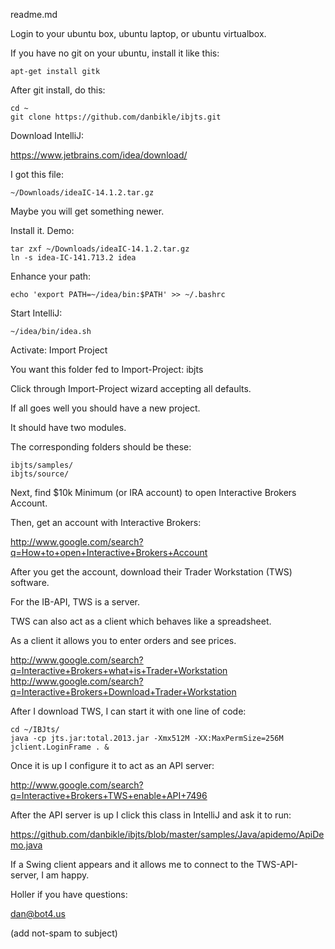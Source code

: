 readme.md

Login to your ubuntu box, ubuntu laptop, or ubuntu virtualbox.

If you have no git on your ubuntu, install it like this:

```
apt-get install gitk
```

After git install, do this:

```
cd ~
git clone https://github.com/danbikle/ibjts.git
```

Download IntelliJ:

https://www.jetbrains.com/idea/download/


I got this file:

```
~/Downloads/ideaIC-14.1.2.tar.gz
```

Maybe you will get something newer.

Install it. Demo:

```
tar zxf ~/Downloads/ideaIC-14.1.2.tar.gz
ln -s idea-IC-141.713.2 idea
```

Enhance your path:

```
echo 'export PATH=~/idea/bin:$PATH' >> ~/.bashrc
```

Start IntelliJ:

```
~/idea/bin/idea.sh
```

Activate: Import Project

You want this folder fed to Import-Project: ibjts

Click through Import-Project wizard accepting all defaults.

If all goes well you should have a new project.

It should have two modules.

The corresponding folders should be these:

```
ibjts/samples/
ibjts/source/
```

Next, find $10k Minimum (or IRA account) to open Interactive Brokers Account.

Then, get an account with Interactive Brokers:

http://www.google.com/search?q=How+to+open+Interactive+Brokers+Account

After you get the account, download their Trader Workstation (TWS) software.

For the IB-API, TWS is a server.

TWS can also act as a client which behaves like a spreadsheet.

As a client it allows you to enter orders and see prices.

http://www.google.com/search?q=Interactive+Brokers+what+is+Trader+Workstation
http://www.google.com/search?q=Interactive+Brokers+Download+Trader+Workstation

After I download TWS, I can start it with one line of code:

```
cd ~/IBJts/
java -cp jts.jar:total.2013.jar -Xmx512M -XX:MaxPermSize=256M jclient.LoginFrame . &
```

Once it is up I configure it to act as an API server:

http://www.google.com/search?q=Interactive+Brokers+TWS+enable+API+7496

After the API server is up I click this class in IntelliJ and ask it to run:

https://github.com/danbikle/ibjts/blob/master/samples/Java/apidemo/ApiDemo.java

If a Swing client appears and it allows me to connect to the TWS-API-server,
I am happy.

Holler if you have questions:

dan@bot4.us

(add not-spam to subject)

